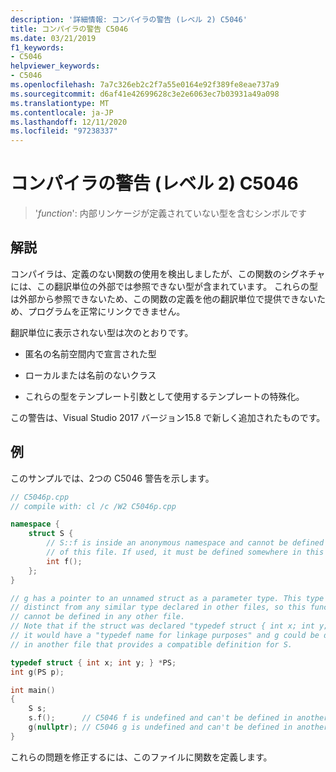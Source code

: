```yaml
---
description: '詳細情報: コンパイラの警告 (レベル 2) C5046'
title: コンパイラの警告 C5046
ms.date: 03/21/2019
f1_keywords:
- C5046
helpviewer_keywords:
- C5046
ms.openlocfilehash: 7a7c326eb2c2f7a55e0164e92f389fe8eae737a9
ms.sourcegitcommit: d6af41e42699628c3e2e6063ec7b03931a49a098
ms.translationtype: MT
ms.contentlocale: ja-JP
ms.lasthandoff: 12/11/2020
ms.locfileid: "97238337"
---
```

# <a name="compiler-warning-level-2-c5046"></a>コンパイラの警告 (レベル 2) C5046

> '*function*': 内部リンケージが定義されていない型を含むシンボルです

## <a name="remarks"></a>解説

コンパイラは、定義のない関数の使用を検出しましたが、この関数のシグネチャには、この翻訳単位の外部では参照できない型が含まれています。 これらの型は外部から参照できないため、この関数の定義を他の翻訳単位で提供できないため、プログラムを正常にリンクできません。

翻訳単位に表示されない型は次のとおりです。

- 匿名の名前空間内で宣言された型

- ローカルまたは名前のないクラス

- これらの型をテンプレート引数として使用するテンプレートの特殊化。

この警告は、Visual Studio 2017 バージョン15.8 で新しく追加されたものです。

## <a name="example"></a>例

このサンプルでは、2つの C5046 警告を示します。

```cpp
// C5046p.cpp
// compile with: cl /c /W2 C5046p.cpp

namespace {
    struct S {
        // S::f is inside an anonymous namespace and cannot be defined outside
        // of this file. If used, it must be defined somewhere in this file.
        int f();
    };
}

// g has a pointer to an unnamed struct as a parameter type. This type is
// distinct from any similar type declared in other files, so this function
// cannot be defined in any other file.
// Note that if the struct was declared "typedef struct { int x; int y; } S, *PS;"
// it would have a "typedef name for linkage purposes" and g could be defined
// in another file that provides a compatible definition for S.

typedef struct { int x; int y; } *PS;
int g(PS p);

int main()
{
    S s;
    s.f();      // C5046 f is undefined and can't be defined in another file.
    g(nullptr); // C5046 g is undefined and can't be defined in another file.
}
```

これらの問題を修正するには、このファイルに関数を定義します。
